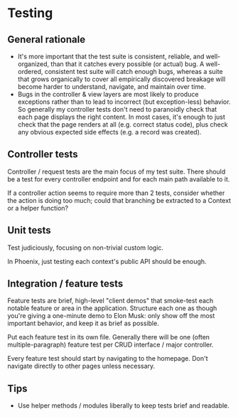 # Testing

## General rationale

- It's more important that the test suite is consistent, reliable, and well-organized, than that it catches every possible (or actual) bug. A well-ordered, consistent test suite will catch enough bugs, whereas a suite that grows organically to cover all empirically discovered breakage will become harder to understand, navigate, and maintain over time.
- Bugs in the controller & view layers are most likely to produce exceptions rather than to lead to incorrect (but exception-less) behavior. So generally my controller tests don't need to paranoidly check that each page displays the right content. In most cases, it's enough to just check that the page renders at all (e.g. correct status code), plus check any obvious expected side effects (e.g. a record was created).

## Controller tests

Controller / request tests are the main focus of my test suite. There should be a test for every controller endpoint and for each main path available to it.

If a controller action seems to require more than 2 tests, consider whether the action is doing too much; could that branching be extracted to a Context or a helper function?

## Unit tests

Test judiciously, focusing on non-trivial custom logic.

In Phoenix, just testing each context's public API should be enough.

## Integration / feature tests

Feature tests are brief, high-level "client demos" that smoke-test each notable feature or area in the application. Structure each one as though you're giving a one-minute demo to Elon Musk: only show off the most important behavior, and keep it as brief as possible.

Put each feature test in its own file. Generally there will be one (often multiple-paragraph) feature test per CRUD interface / major controller.

Every feature test should start by navigating to the homepage. Don't navigate directly to other pages unless necessary.

## Tips

- Use helper methods / modules liberally to keep tests brief and readable.
